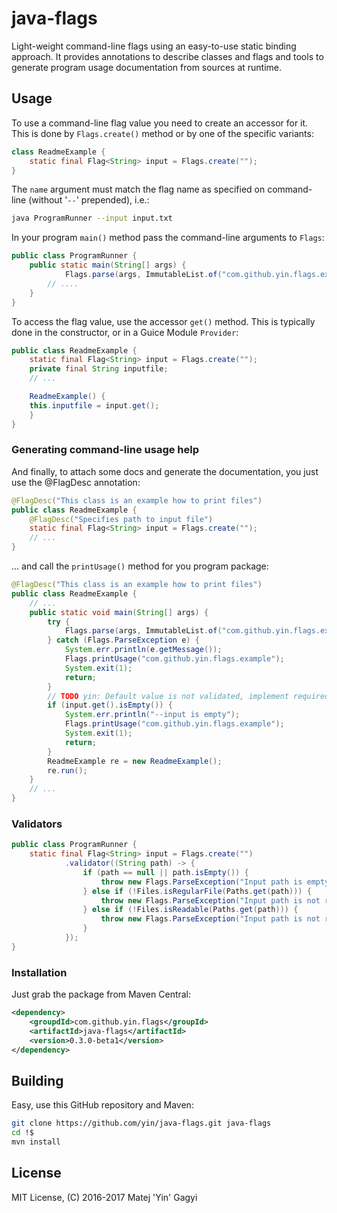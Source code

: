 java-flags
==========

Light-weight command-line flags using an easy-to-use static binding approach. It provides annotations to describe
classes and flags and tools to generate program usage documentation from sources at runtime.

## Usage


To use a command-line flag value you need to create an accessor for it. This is done by `Flags.create()` method or
by one of the specific variants:

````java
class ReadmeExample {
    static final Flag<String> input = Flags.create("");
}
````

The `name` argument must match the flag name as specified on command-line (without '`--`' prepended), i.e.:

````bash
java ProgramRunner --input input.txt
````

In your program `main()` method pass the command-line arguments to `Flags`:

````java
public class ProgramRunner {
    public static main(String[] args) {
            Flags.parse(args, ImmutableList.of("com.github.yin.flags.example"));
        // ....
    }
}
````

To access the flag value, use the accessor `get()` method. This is typically done in the constructor, or
in a Guice Module `Provider`:

````java
public class ReadmeExample {
    static final Flag<String> input = Flags.create("");
    private final String inputfile;
    // ...

    ReadmeExample() {
	this.inputfile = input.get();
    }
}
````

### Generating command-line usage help

And finally, to attach some docs and generate the documentation, you just use the @FlagDesc annotation:

````java
@FlagDesc("This class is an example how to print files")
public class ReadmeExample {
    @FlagDesc("Specifies path to input file")
    static final Flag<String> input = Flags.create("");
    // ...
}
````

... and call the `printUsage()` method for you program package:

````java
@FlagDesc("This class is an example how to print files")
public class ReadmeExample {
    // ...
    public static void main(String[] args) {
        try {
            Flags.parse(args, ImmutableList.of("com.github.yin.flags.example"));
        } catch (Flags.ParseException e) {
            System.err.println(e.getMessage());
            Flags.printUsage("com.github.yin.flags.example");
            System.exit(1);
            return;
        }
        // TODO yin: Default value is not validated, implement required flags
        if (input.get().isEmpty()) {
            System.err.println("--input is empty");
            Flags.printUsage("com.github.yin.flags.example");
            System.exit(1);
            return;
        }
        ReadmeExample re = new ReadmeExample();
        re.run();
    }
    // ...
}
````

### Validators

````java
public class ProgramRunner {
    static final Flag<String> input = Flags.create("")
            .validator((String path) -> {
                if (path == null || path.isEmpty()) {
                    throw new Flags.ParseException("Input path is empty");
                } else if (!Files.isRegularFile(Paths.get(path))) {
                    throw new Flags.ParseException("Input path is not regular file");
                } else if (!Files.isReadable(Paths.get(path))) {
                    throw new Flags.ParseException("Input path is not readable");
                }
            });
}
````


### Installation

Just grab the package from Maven Central:

````xml
<dependency>
    <groupdId>com.github.yin.flags</groupId>
    <artifactId>java-flags</artifactId>
    <version>0.3.0-beta1</version>
</dependency>
````

## Building

Easy, use this GitHub repository and Maven:

````bash
git clone https://github.com/yin/java-flags.git java-flags
cd !$
mvn install
````

## License

MIT License, (C) 2016-2017 Matej 'Yin' Gagyi
